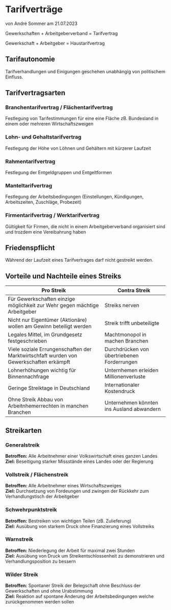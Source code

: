 # Tarifverträge
von André Sommer am 21.07.2023

Gewerkschaften + Arbeitgeberverband = Tarifvertrag

Gewerkschaft + Arbeitgeber = Haustarifvertrag

## Tarifautonomie
Tarifverhandlungen und Einigungen geschehen unabhängig von politischem Einfluss.

## Tarifvertragsarten

### Branchentarifvertrag / Flächentarifvertrag
Festlegung von Tarifestimmungen für eine eine Fläche zB. Bundesland in einem oder mehreren Wirtschaftszweigen

### Lohn- und Gehaltstarifvertrag
Festlegung der Höhe von Löhnen und Gehältern mit kürzerer Laufzeit

### Rahmentarifvertrag
Festlegung der Entgeldgruppen und Entgeltformen

### Manteltarifvertrag
Festlegung der Arbeitsbedingungen (Einstellungen, Kündigungen, Arbeitszeiten, Zuschläge, Probezeit)

### Firmentarifvertrag / Werktarifvertrag
Gültigkeit für Firmen, die nicht in einem Arbeitgeberverband organisiert sind und trozdem eine Vereibahrung haben

## Friedenspflicht
Während der Laufzeit eines Tarifvertrages darf nicht gestreikt werden.

## Vorteile und Nachteile eines Streiks

|Pro Streik|Contra Streik|
|---|---|
|Für Gewerkschaften einzige möglichkeit zur Wehr gegen mächtige Arbeitgeber|Streiks nerven|
|Nicht nur Eigentümer (Aktionäre) wollen am Gewinn beteiligt werden|Streik trifft unbeteiligte|
|Legales Mittel, im Grundgesetz festgeschrieben|Machtmonopol in machen Branchen|
|Viele soziale Errungenschaften der Marktwirtschfaft wurden von Gewerkschaften erkämpft|Durchdrücken von übertriebenen Forderrungen|
|Lohnerhöhungen wichtig für Binnennachfrage|Unternhemen erleiden Millionenverluste|
|Geringe Streiktage in Deutschland|Internationaler Kostendruck|
|Ohne Streik Abbau von Arbeitnhemerrechten in manchen Branchen|Unternehmen könnten ins Ausland abwandern|

## Streikarten

### Generalstreik
**Betroffen:** Alle Arbeitnehmer einer Volkswirtschaft eines ganzen Landes<br>
**Ziel:** Beseitigung starker Missstände eines Landes oder der Regierung

### Vollstreik / Flächenstreik
**Betroffen:** Alle Arbeitnehmer eines Wirtschaftszweiges<br>
**Ziel:** Durchsetzung von Fordeungen und zwingen der Rückkehr zum Verhandlungstisch der Arbeitgeber

### Schwehrpunktstreik
**Betroffen:** Bestreiken von wichtigen Teilen (zB. Zulieferung)<br>
**Ziel:** Ausübung von starkem Druck ohne Finanzierung eines Vollstreiks

### Warnstreik
**Betroffen:** Niederlegung der Arbeit für maximal zwei Stunden<br>
**Ziel:** Ausübung von Druck um Streikentschlossenheit zu demonstrieren und Verhandlungsposition zu bessern

### Wilder Streik
**Betroffen:** Spontaner Streik der Belegschaft ohne Beschluss der Gewerkschaften und ohne Urabstimmung<br>
**Ziel:** Reaktion auf spontane Änderung der Arbeitsbedingungen welche zurückgenommen werden sollen